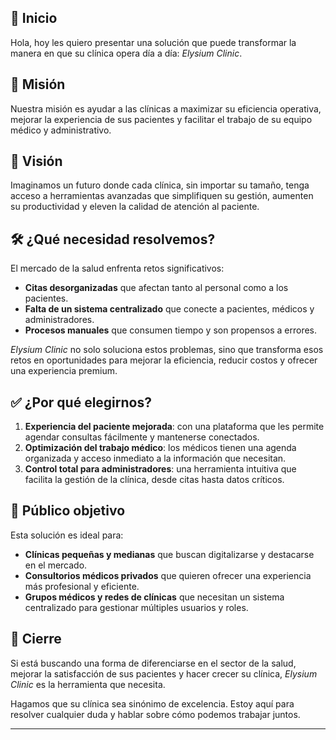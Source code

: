 ## 🚀 **Inicio**  
Hola, hoy les quiero presentar una solución que puede transformar la manera en que su clínica opera día a día: *Elysium Clinic*.  

## 🎯 **Misión**  
Nuestra misión es ayudar a las clínicas a maximizar su eficiencia operativa, mejorar la experiencia de sus pacientes y facilitar el trabajo de su equipo médico y administrativo.  

## 🌟 **Visión**  
Imaginamos un futuro donde cada clínica, sin importar su tamaño, tenga acceso a herramientas avanzadas que simplifiquen su gestión, aumenten su productividad y eleven la calidad de atención al paciente.  

## 🛠️ **¿Qué necesidad resolvemos?**  
El mercado de la salud enfrenta retos significativos:  
- **Citas desorganizadas** que afectan tanto al personal como a los pacientes.  
- **Falta de un sistema centralizado** que conecte a pacientes, médicos y administradores.  
- **Procesos manuales** que consumen tiempo y son propensos a errores.  

*Elysium Clinic* no solo soluciona estos problemas, sino que transforma esos retos en oportunidades para mejorar la eficiencia, reducir costos y ofrecer una experiencia premium.  

## ✅ **¿Por qué elegirnos?**  
1. **Experiencia del paciente mejorada**: con una plataforma que les permite agendar consultas fácilmente y mantenerse conectados.  
2. **Optimización del trabajo médico**: los médicos tienen una agenda organizada y acceso inmediato a la información que necesitan.  
3. **Control total para administradores**: una herramienta intuitiva que facilita la gestión de la clínica, desde citas hasta datos críticos.  

## 👥 **Público objetivo**  
Esta solución es ideal para:  
- **Clínicas pequeñas y medianas** que buscan digitalizarse y destacarse en el mercado.  
- **Consultorios médicos privados** que quieren ofrecer una experiencia más profesional y eficiente.  
- **Grupos médicos y redes de clínicas** que necesitan un sistema centralizado para gestionar múltiples usuarios y roles.  

## 🔑 **Cierre**  
Si está buscando una forma de diferenciarse en el sector de la salud, mejorar la satisfacción de sus pacientes y hacer crecer su clínica, *Elysium Clinic* es la herramienta que necesita.  

Hagamos que su clínica sea sinónimo de excelencia. Estoy aquí para resolver cualquier duda y hablar sobre cómo podemos trabajar juntos.  

---
